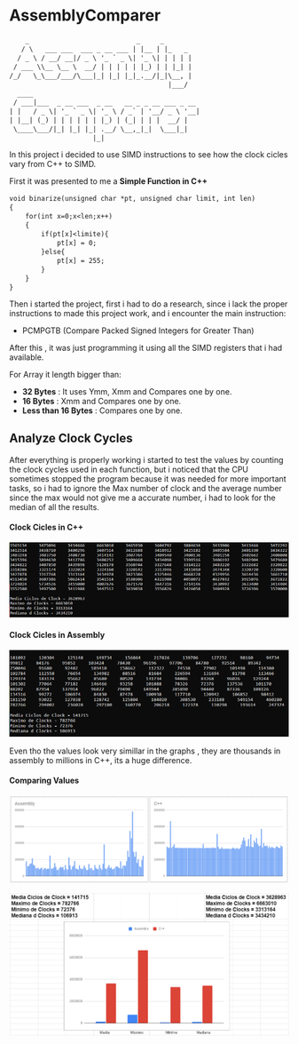 # AssemblyComparer

```
    _                           _     _       
   / \   ___ ___  ___ _ __ ___ | |__ | |_   _ 
  / _ \ / __/ __|/ _ \ '_ ` _ \| '_ \| | | | |
 / ___ \\__ \__ \  __/ | | | | | |_) | | |_| |
/_/   \_\___/___/\___|_| |_| |_|_.__/|_|\__, |
                                        |___/ 
  ____                                          
 / ___|___  _ __ ___  _ __   __ _ _ __ ___ _ __ 
| |   / _ \| '_ ` _ \| '_ \ / _` | '__/ _ \ '__|
| |__| (_) | | | | | | |_) | (_| | | |  __/ |   
 \____\___/|_| |_| |_| .__/ \__,_|_|  \___|_|   
                     |_|                        

```

In this project i decided to use SIMD instructions to see how the clock cicles vary from C++ to SIMD.

First it was presented to me a **Simple Function in C++** 

```
void binarize(unsigned char *pt, unsigned char limit, int len)
{
	for(int x=0;x<len;x++)
	{
		if(pt[x]<limite){
			pt[x] = 0;		
		}else{
			pt[x] = 255;
		}
	}
}
```


Then i started the project, first i had to do a research, since i lack the proper instructions to made this project work, and i encounter the main instruction:

* PCMPGTB (Compare Packed Signed Integers for Greater Than)

After this , it was just programming it using all the SIMD registers that i had available.

For Array it length bigger than:

* **32 Bytes** : It uses Ymm, Xmm and Compares one by one.
* **16 Bytes** : Xmm and Compares one by one.
* **Less than 16 Bytes** : Compares one by one.

## Analyze Clock Cycles
After everything is properly working i started to test the values by counting the clock cycles used in each function, but i noticed that the CPU sometimes stopped the program because it was needed for more important tasks, so i had to ignore the Max number of clock and the average number since the max would not give me a accurate number, i had to look for the median of all the results.

#### Clock Cicles in C++

![C++](/img/ProvaC.PNG)

#### Clock Cicles in Assembly

![Assembly](/img/ProvaAssembly.PNG)

Even tho the values look very simillar in the graphs , they are thousands in assembly to millions in C++, its a huge difference.

#### Comparing Values

![Comapred](/img/GRaficos.PNG)

![Differences](/img/Diferen.PNG)
